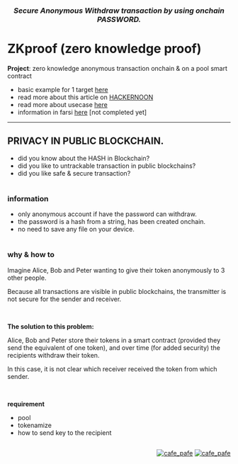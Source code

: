 ### ***<p align="center">Secure Anonymous Withdraw transaction by using onchain PASSWORD.</p>***

# ZKproof (zero knowledge proof) 
**Project**: zero knowledge anonymous transaction onchain & on a pool smart contract

- basic example for 1 target [here](https://github.com/mosi-sol/live-contracts/tree/main/episode-20) 
- read more about this article on [HACKERNOON](https://hackernoon.com/preview/k9fK6cWEjCwfa5Vc5cmO) 
- read more about usecase [here](https://github.com/mosi-sol/ZK/blob/main/Document-Examples.md) 
- information in farsi [here](https://github.com/mosi-sol/ZK/blob/main/Document-Farsi.md) [not completed yet]

---

## PRIVACY IN PUBLIC BLOCKCHAIN.

- did you know about the HASH in Blockchain?
- did you like to untrackable transaction in public blockchains?
- did you like safe & secure transaction?

#


### information
- only anonymous account if have the password can withdraw.
- the password is a hash from a string, has been created onchain.
- no need to save any file on your device.

#
### why & how to
Imagine Alice, Bob and Peter wanting to give their token anonymously to 3 other people.

Because all transactions are visible in public blockchains, the transmitter is not secure for the sender and receiver.

<br />

**The solution to this problem:**

Alice, Bob and Peter store their tokens in a smart contract (provided they send the equivalent of one token), and over time (for added security) the recipients withdraw their token.

In this case, it is not clear which receiver received the token from which sender. 

<br />

**requirement**

- pool
- tokenamize
- how to send key to the recipient

##

<p align="right"> 
  <a href="https://github.com/mosi-sol/ZK" target="blank">
  <img src="https://img.shields.io/badge/Ver-0.1-lightblue?style=flat" alt="cafe_pafe" /></a>
  <a href="https://github.com/mosi-sol/ZK" target="blank">
  <img src="https://img.shields.io/badge/License-MIT-lightblue?style=flat" alt="cafe_pafe" /></a>
</p>
